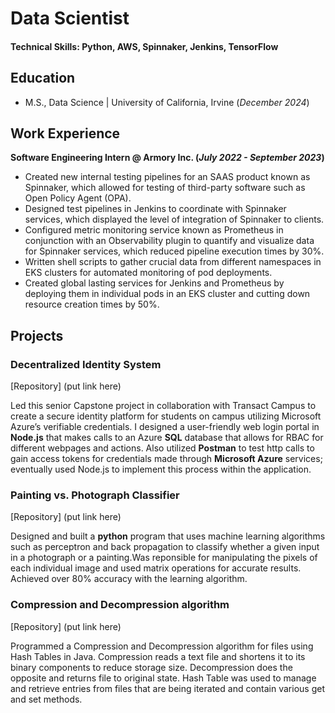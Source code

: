 # Data Scientist

#### Technical Skills: Python, AWS, Spinnaker, Jenkins, TensorFlow 

## Education
- M.S., Data Science | University of California, Irvine (_December 2024_)

## Work Experience
**Software Engineering Intern @ Armory Inc. (_July 2022 - September 2023_)**
- Created new internal testing pipelines for an SAAS product known as Spinnaker, which allowed for testing of third-party software such as Open Policy Agent (OPA).
- Designed test pipelines in Jenkins to coordinate with Spinnaker services, which displayed the level of integration of Spinnaker to clients.
- Configured metric monitoring service known as Prometheus in conjunction with an Observability plugin to quantify and visualize data for Spinnaker services, which reduced pipeline execution times by 30%.
- Written shell scripts to gather crucial data from different namespaces in EKS clusters for automated monitoring of pod deployments.
- Created global lasting services for Jenkins and Prometheus by deploying them in individual pods in an EKS cluster and cutting down resource creation times by 50%.

## Projects
### Decentralized Identity System
[Repository] (put link here)

Led this senior Capstone project in collaboration with Transact Campus to create a secure identity platform for students on campus utilizing Microsoft Azure’s verifiable credentials.
I designed a user-friendly web login portal in **Node.js** that makes calls to an Azure **SQL** database that allows for RBAC for different webpages and actions. Also utilized **Postman** to test http calls to gain access tokens for credentials made through **Microsoft Azure** services; eventually used Node.js to implement this process within the application.

### Painting vs. Photograph Classifier
[Repository] (put link here)

Designed and built a **python** program that uses machine learning algorithms such as perceptron and back propagation to classify whether a given input in a photograph or a painting.Was reponsible for manipulating the pixels of each individual image and used matrix operations for accurate results. Achieved over 80% accuracy with the learning algorithm.

### Compression and Decompression algorithm
[Repository] (put link here)

Programmed a Compression and Decompression algorithm for files using Hash Tables in Java. Compression reads a text file and shortens it to its binary components to reduce storage size.
Decompression does the opposite and returns file to original state. Hash Table was used to manage and retrieve entries from files that are being iterated and contain various get and set methods.